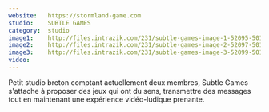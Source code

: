 ```yaml
---
website:   https://stormland-game.com
studio:    SUBTLE GAMES
category:  studio
image1:    http://files.intrazik.com/231/subtle-games-image-1-52095-5017-20180416-095652.jpg
image2:    http://files.intrazik.com/231/subtle-games-image-2-52097-5017-20180416-095652.jpg
image3:    http://files.intrazik.com/231/subtle-games-image-3-52099-5017-20180416-095653.jpg
video:     
---
```


Petit studio breton comptant actuellement deux membres, Subtle Games s'attache à proposer des jeux qui ont du sens, transmettre des messages tout en maintenant une expérience vidéo-ludique prenante.
